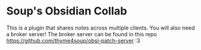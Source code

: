 # Soup's Obsidian Collab

This is a plugin that shares notes across multiple clients. You will also need a broker server!
The broker server can be found in this repo https://github.com/thyme4soup/obsi-patch-server :3
